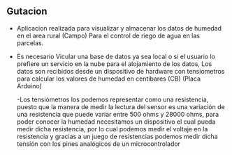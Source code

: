 ## Gutacion

-   Aplicacion realizada para visualizar y almacenar los datos de humedad en el area rural (Campo)
    Para el control de riego de agua en las parcelas.

-   Es necesario Vicular una base de datos ya sea local o si el usuario lo prefiere un servicio en la nube para el alojamiento de los datos,
    Los datos son recibidos desde un dispositivo de hardware con tensiometros para calcular los valores de humedad
    en centibares (CB) (Placa Arduino)
    
    -Los tensiómetros los podemos representar como una resistencia, puesto que la manera de medir la lectura del sensor es una variación de una resistencia que puede variar entre      500 ohms y 28000 ohms, para poder conocer la humedad necesitamos un dispositivo el cual pueda medir dicha resistencia, por lo cual podemos medir el voltaje en la resistencia      y gracias a un juego de resistencias podemos medir dicha tensión con los pines analógicos de un microcontrolador
